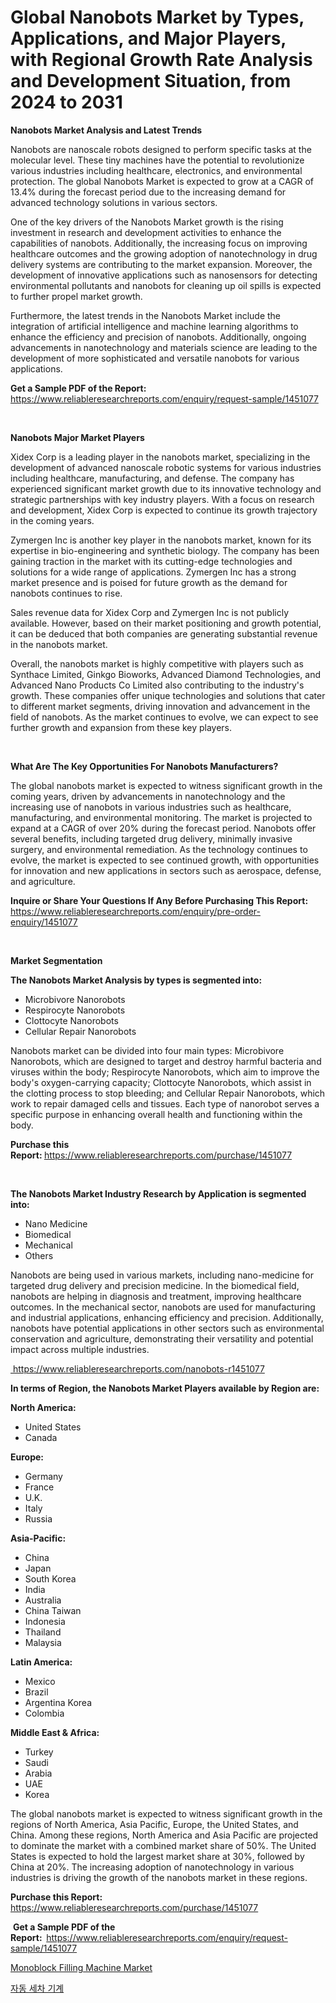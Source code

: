 <p><h1>Global Nanobots Market by Types, Applications, and Major Players, with Regional Growth Rate Analysis and Development Situation, from 2024 to 2031</h1></p><p><strong>Nanobots Market Analysis and Latest Trends</strong></p>
<p><p>Nanobots are nanoscale robots designed to perform specific tasks at the molecular level. These tiny machines have the potential to revolutionize various industries including healthcare, electronics, and environmental protection. The global Nanobots Market is expected to grow at a CAGR of 13.4% during the forecast period due to the increasing demand for advanced technology solutions in various sectors.</p><p>One of the key drivers of the Nanobots Market growth is the rising investment in research and development activities to enhance the capabilities of nanobots. Additionally, the increasing focus on improving healthcare outcomes and the growing adoption of nanotechnology in drug delivery systems are contributing to the market expansion. Moreover, the development of innovative applications such as nanosensors for detecting environmental pollutants and nanobots for cleaning up oil spills is expected to further propel market growth.</p><p>Furthermore, the latest trends in the Nanobots Market include the integration of artificial intelligence and machine learning algorithms to enhance the efficiency and precision of nanobots. Additionally, ongoing advancements in nanotechnology and materials science are leading to the development of more sophisticated and versatile nanobots for various applications.</p></p>
<p><strong>Get a Sample PDF of the Report:&nbsp;</strong> <a href="https://www.reliableresearchreports.com/enquiry/request-sample/1451077">https://www.reliableresearchreports.com/enquiry/request-sample/1451077</a></p>
<p>&nbsp;</p>
<p><strong>Nanobots Major Market Players</strong></p>
<p><p>Xidex Corp is a leading player in the nanobots market, specializing in the development of advanced nanoscale robotic systems for various industries including healthcare, manufacturing, and defense. The company has experienced significant market growth due to its innovative technology and strategic partnerships with key industry players. With a focus on research and development, Xidex Corp is expected to continue its growth trajectory in the coming years.</p><p>Zymergen Inc is another key player in the nanobots market, known for its expertise in bio-engineering and synthetic biology. The company has been gaining traction in the market with its cutting-edge technologies and solutions for a wide range of applications. Zymergen Inc has a strong market presence and is poised for future growth as the demand for nanobots continues to rise.</p><p>Sales revenue data for Xidex Corp and Zymergen Inc is not publicly available. However, based on their market positioning and growth potential, it can be deduced that both companies are generating substantial revenue in the nanobots market.</p><p>Overall, the nanobots market is highly competitive with players such as Synthace Limited, Ginkgo Bioworks, Advanced Diamond Technologies, and Advanced Nano Products Co Limited also contributing to the industry's growth. These companies offer unique technologies and solutions that cater to different market segments, driving innovation and advancement in the field of nanobots. As the market continues to evolve, we can expect to see further growth and expansion from these key players.</p></p>
<p>&nbsp;</p>
<p><strong>What Are The Key Opportunities For Nanobots Manufacturers?</strong></p>
<p><p>The global nanobots market is expected to witness significant growth in the coming years, driven by advancements in nanotechnology and the increasing use of nanobots in various industries such as healthcare, manufacturing, and environmental monitoring. The market is projected to expand at a CAGR of over 20% during the forecast period. Nanobots offer several benefits, including targeted drug delivery, minimally invasive surgery, and environmental remediation. As the technology continues to evolve, the market is expected to see continued growth, with opportunities for innovation and new applications in sectors such as aerospace, defense, and agriculture.</p></p>
<p><strong>Inquire or Share Your Questions If Any Before Purchasing This Report:</strong> <a href="https://www.reliableresearchreports.com/enquiry/pre-order-enquiry/1451077">https://www.reliableresearchreports.com/enquiry/pre-order-enquiry/1451077</a></p>
<p>&nbsp;</p>
<p><strong>Market Segmentation</strong></p>
<p><strong>The Nanobots Market Analysis by types is segmented into:</strong></p>
<p><ul><li>Microbivore Nanorobots</li><li>Respirocyte Nanorobots</li><li>Clottocyte Nanorobots</li><li>Cellular Repair Nanorobots</li></ul></p>
<p><p>Nanobots market can be divided into four main types: Microbivore Nanorobots, which are designed to target and destroy harmful bacteria and viruses within the body; Respirocyte Nanorobots, which aim to improve the body's oxygen-carrying capacity; Clottocyte Nanorobots, which assist in the clotting process to stop bleeding; and Cellular Repair Nanorobots, which work to repair damaged cells and tissues. Each type of nanorobot serves a specific purpose in enhancing overall health and functioning within the body.</p></p>
<p><strong>Purchase this Report:&nbsp;</strong><a href="https://www.reliableresearchreports.com/purchase/1451077">https://www.reliableresearchreports.com/purchase/1451077</a></p>
<p>&nbsp;</p>
<p><strong>The Nanobots Market Industry Research by Application is segmented into:</strong></p>
<p><ul><li>Nano Medicine</li><li>Biomedical</li><li>Mechanical</li><li>Others</li></ul></p>
<p><p>Nanobots are being used in various markets, including nano-medicine for targeted drug delivery and precision medicine. In the biomedical field, nanobots are helping in diagnosis and treatment, improving healthcare outcomes. In the mechanical sector, nanobots are used for manufacturing and industrial applications, enhancing efficiency and precision. Additionally, nanobots have potential applications in other sectors such as environmental conservation and agriculture, demonstrating their versatility and potential impact across multiple industries.</p></p>
<p><a href="https://www.reliableresearchreports.com/nanobots-r1451077">&nbsp;https://www.reliableresearchreports.com/nanobots-r1451077</a></p>
<p><strong>In terms of Region, the Nanobots Market Players available by Region are:</strong></p>
<p>
    <p> <strong> North America: </strong>
        <ul>
            <li>United States</li>
            <li>Canada</li>
        </ul>
        </p> 
    <p> <strong> Europe: </strong>
        <ul>
            <li>Germany</li>
            <li>France</li>
            <li>U.K.</li>
            <li>Italy</li>
            <li>Russia</li>
        </ul>
        </p> 
    <p> <strong> Asia-Pacific: </strong>
        <ul>
            <li>China</li>
            <li>Japan</li>
            <li>South Korea</li>
            <li>India</li>
            <li>Australia</li>
            <li>China Taiwan</li>
            <li>Indonesia</li>
            <li>Thailand</li>
            <li>Malaysia</li>
        </ul>
        </p> 
    <p> <strong> Latin America: </strong>
        <ul>
            <li>Mexico</li>
            <li>Brazil</li>
            <li>Argentina Korea</li>
            <li>Colombia</li>
        </ul>
        </p> 
    <p> <strong> Middle East & Africa: </strong>
        <ul>
            <li>Turkey</li>
            <li>Saudi</li>
            <li>Arabia</li>
            <li>UAE</li>
            <li>Korea</li>
        </ul>
    </p>
    </p>
<p><p>The global nanobots market is expected to witness significant growth in the regions of North America, Asia Pacific, Europe, the United States, and China. Among these regions, North America and Asia Pacific are projected to dominate the market with a combined market share of 50%. The United States is expected to hold the largest market share at 30%, followed by China at 20%. The increasing adoption of nanotechnology in various industries is driving the growth of the nanobots market in these regions.</p></p>
<p><strong>Purchase this Report: </strong><a href="https://www.reliableresearchreports.com/purchase/1451077">https://www.reliableresearchreports.com/purchase/1451077</a></p>
<p>&nbsp;<strong>Get a Sample PDF of the Report:&nbsp;&nbsp;</strong><a href="https://www.reliableresearchreports.com/enquiry/request-sample/1451077">https://www.reliableresearchreports.com/enquiry/request-sample/1451077</a></p>
<p><strong></strong></p>
<p><p><a href="https://github.com/Airanohannonzb68e5pb53oc1/Market-Research-Report-List-2/blob/main/monoblock-filling-machine-market.md">Monoblock Filling Machine Market</a></p><p><a href="https://github.com/JeromeRtyau89966/Market-Research-Report-List-1/blob/main/134283026876.md">자동 세차 기계</a></p></p>